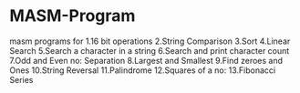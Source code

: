 # MASM-Program
masm programs for
1.16 bit operations
2.String Comparison
3.Sort
4.Linear Search
5.Search a character in a string
6.Search and print character count
7.Odd and Even no: Separation
8.Largest and Smallest
9.Find zeroes and Ones
10.String Reversal
11.Palindrome
12.Squares of a no:
13.Fibonacci Series

